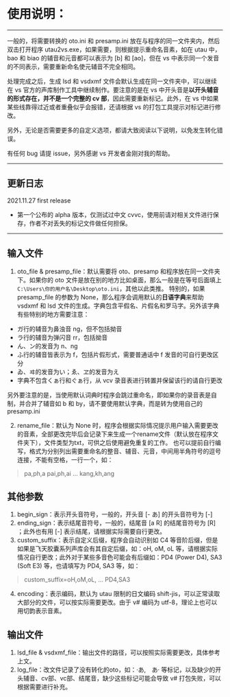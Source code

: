 # 使用说明：
---
一般的，将需要转换的 oto.ini 和 presamp.ini 放在与程序的同一文件夹内，然后双击打开程序 utau2vs.exe，如果需要，则根据提示重命名音素，如在 utau 中，bao 和 biao 的辅音和元音都可以表示为 [b] 和 [ao]，但在 vs 中表示同一个发音的不同表示，需要重新命名使元辅音不完全相同。

处理完成之后，生成 lsd 和 vsdxmf 文件会默认生成在同一文件夹中，可以继续在 vs 官方的声库制作工具中继续制作。要注意的是在 vs 中开头音是**以开头辅音的形式存在，并不是一个完整的 cv 部**，因此需要重新标记。此外，在 vs 中如果某些线靠得过近或者重叠似乎会报错，还请根据 vs 的打包工具提示对标记进行修改。

另外，无论是否需要更多的自定义选项，都请大致阅读以下说明，以免发生转化错误。

有任何 bug 请提 issue，另外感谢 vs 开发者金刚对我的帮助。

---

## 更新日志

2021.11.27 first release

- 第一个公布的 alpha 版本，仅测试过中文 cvvc，使用前请对相关文件进行保存，作者不对丢失的标记文件做任何担保。

---

## 输入文件
1. oto_file & presamp_file：默认需要将 oto、presamp 和程序放在同一文件夹下。如果你的 oto 文件是放在别的地方比如桌面，那么一般是在等号后面填上 `C:\Users\你的用户名\Desktop\oto.ini`，其他以此类推。
特别的，如果 presamp_file 的参数为 None，那么程序会调用默认的**日语字典**来帮助 vsdxmf 和 lsd 文件的生成。字典包含平假名、片假名和罗马字。另外该字典有些特别的地方需要注意：
 - ガ行的辅音为鼻浊音 ng，但不包括拗音
 - ラ行的辅音为弹闪音 rr，包括拗音
 - ん、ン的发音为 n、ng
 - ふ行的辅音皆表示为 f，包括片假形式，需要普通话中 f 发音的可自行更改区分
 - ゐ、ヰ的发音为い；ゑ、ヱ的发音为え
 - 字典不包含くぁ行和ぐぁ行，从 vcv 录音表进行转置并保留该行的请自行更改

 另外要注意的是，当使用默认词典时程序会跳过重命名，即如果你的录音表是自制，并合并了辅音如 b 和 by，请不要使用默认字典，而是转为使用自己的 presamp.ini

2. rename_file：默认为 None 时，程序会根据实际情况提示用户输入需要更改的音素，全部更改完毕后会记录下来生成一个rename文件（默认放在程序文件夹下），文件类型为txt，可供之后使用避免重复的工作。
也可以提前自行编写，格式为分别列出需要重命名的整音、辅音、元音，中间用半角符号的逗号连接，不能有空格，一行一个，如：
> pa,ph,a
> pai,ph,ai
> ...
> kang,kh,ang  

## 其他参数
1. begin_sign：表示开头音符号，一般的，开头音 [- あ] 的开头音符号为 [-]
2. ending_sign：表示结尾音符号，一般的，结尾音 [a R] 的结尾音符号为 [R] ；此外也有用 [-] 表示结尾，请根据实际需要自行更改。
3. custom_suffix：表示自定义后缀，程序会自动识别如 C4 等音阶后缀，但是如果是飞天胶囊系列声库会有其自定后缀，如：oH, oM, oL 等，请根据实际情况自行更改；此外对于某些多音色可能会有后缀如：PD4 (Power D4), SA3 (Soft E3) 等，也请填写为 PD4, SA3 等，如：
> custom_suffix=oH,oM,oL, ... PD4,SA3

4. encoding：表示编码，默认为 utau 限制的日文编码 shift-jis，可以正常读取大部分的文件，可以按实际需要更改。由于 v# 编码为 utf-8，理论上也可以用切韵表示音素。

## 输出文件
1. lsd_file & vsdxmf_file：输出文件的路径，可以按照实际需要更改，具体参考上文。
2. log_file：改文件记录了没有转化的oto，如：·あ,　あ· 等标记，以及缺少的开头辅音、cv部、vc部、结尾音，缺少这些标记可能会导致 v# 打包失败，可以根据需要进行补充。